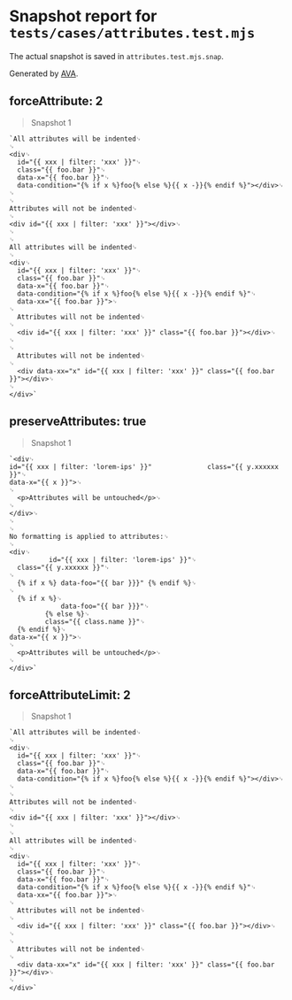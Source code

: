 # Snapshot report for `tests/cases/attributes.test.mjs`

The actual snapshot is saved in `attributes.test.mjs.snap`.

Generated by [AVA](https://avajs.dev).

## forceAttribute: 2

> Snapshot 1

    `All attributes will be indented␊
    ␊
    <div␊
      id="{{ xxx | filter: 'xxx' }}"␊
      class="{{ foo.bar }}"␊
      data-x="{{ foo.bar }}"␊
      data-condition="{% if x %}foo{% else %}{{ x -}}{% endif %}"></div>␊
    ␊
    ␊
    Attributes will not be indented␊
    ␊
    <div id="{{ xxx | filter: 'xxx' }}"></div>␊
    ␊
    ␊
    All attributes will be indented␊
    ␊
    <div␊
      id="{{ xxx | filter: 'xxx' }}"␊
      class="{{ foo.bar }}"␊
      data-x="{{ foo.bar }}"␊
      data-condition="{% if x %}foo{% else %}{{ x -}}{% endif %}"␊
      data-xx="{{ foo.bar }}">␊
    ␊
      Attributes will not be indented␊
    ␊
      <div id="{{ xxx | filter: 'xxx' }}" class="{{ foo.bar }}"></div>␊
    ␊
    ␊
      Attributes will not be indented␊
    ␊
      <div data-xx="x" id="{{ xxx | filter: 'xxx' }}" class="{{ foo.bar }}"></div>␊
    ␊
    </div>`

## preserveAttributes: true

> Snapshot 1

    `<div␊
    id="{{ xxx | filter: 'lorem-ips' }}"              class="{{ y.xxxxxx }}"␊
    data-x="{{ x }}">␊
    ␊
      <p>Attributes will be untouched</p>␊
    ␊
    </div>␊
    ␊
    ␊
    No formatting is applied to attributes:␊
    ␊
    <div␊
              id="{{ xxx | filter: 'lorem-ips' }}"␊
      class="{{ y.xxxxxx }}"␊
    ␊
      {% if x %} data-foo="{{ bar }}}" {% endif %}␊
    ␊
      {% if x %}␊
                 data-foo="{{ bar }}}"␊
             {% else %}␊
             class="{{ class.name }}"␊
      {% endif %}␊
    data-x="{{ x }}">␊
    ␊
      <p>Attributes will be untouched</p>␊
    ␊
    </div>`

## forceAttributeLimit: 2

> Snapshot 1

    `All attributes will be indented␊
    ␊
    <div␊
      id="{{ xxx | filter: 'xxx' }}"␊
      class="{{ foo.bar }}"␊
      data-x="{{ foo.bar }}"␊
      data-condition="{% if x %}foo{% else %}{{ x -}}{% endif %}"></div>␊
    ␊
    ␊
    Attributes will not be indented␊
    ␊
    <div id="{{ xxx | filter: 'xxx' }}"></div>␊
    ␊
    ␊
    All attributes will be indented␊
    ␊
    <div␊
      id="{{ xxx | filter: 'xxx' }}"␊
      class="{{ foo.bar }}"␊
      data-x="{{ foo.bar }}"␊
      data-condition="{% if x %}foo{% else %}{{ x -}}{% endif %}"␊
      data-xx="{{ foo.bar }}">␊
    ␊
      Attributes will not be indented␊
    ␊
      <div id="{{ xxx | filter: 'xxx' }}" class="{{ foo.bar }}"></div>␊
    ␊
    ␊
      Attributes will not be indented␊
    ␊
      <div data-xx="x" id="{{ xxx | filter: 'xxx' }}" class="{{ foo.bar }}"></div>␊
    ␊
    </div>`
